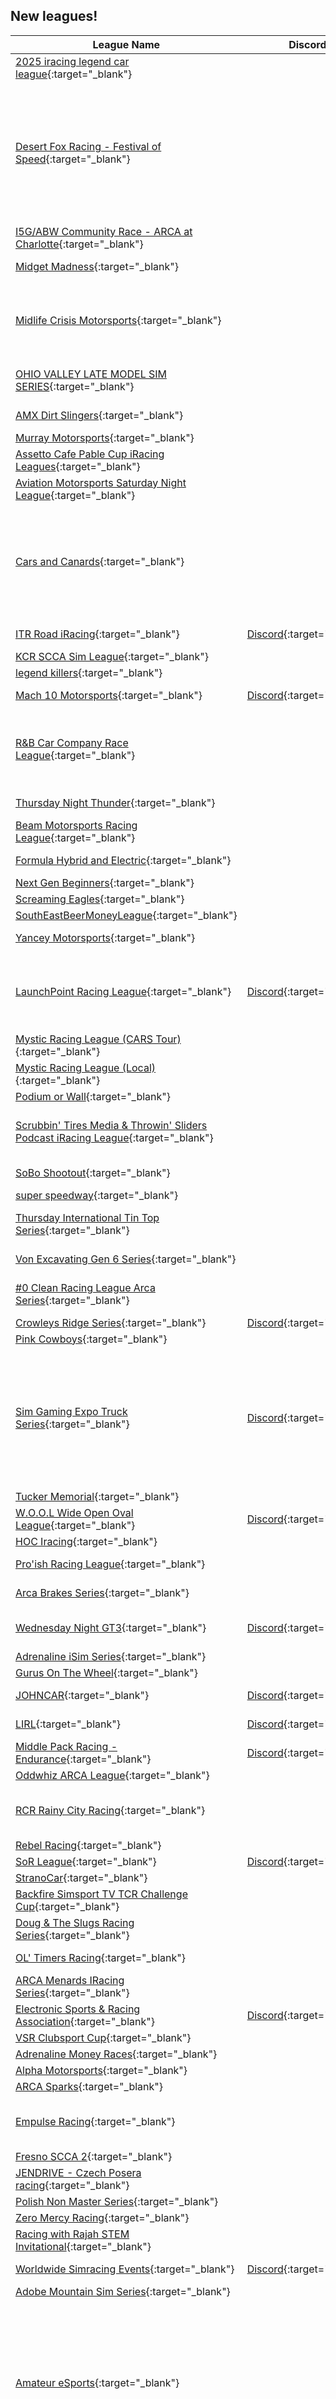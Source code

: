 ## New leagues!

| League Name | Discord | About |
|-------------------------------------------------------------------------------------------------------------------------------------------------------------|----------------------------------------------------------|------------------------------------------------------------------------------------------------------------------------------------------------------------------------------------------------------------------------------------------------------------------------------------------------------------------------------------------------------------------------------------------------|
|[2025 iracing legend car league](https://members.iracing.com/membersite/member/LeagueView.do?league=12326){:target="_blank"} | |fun racing |
|[Desert Fox Racing \- Festival of Speed](https://members.iracing.com/membersite/member/LeagueView.do?league=12327){:target="_blank"} | |The Desert Fox Racing Festival of Speed is a fun, three\-day iRacing event on March 11th, 18th, and 25th\. Top drivers from around the world will race on tough tracks, showing off their skill and speed\. The event promises close, exciting races with plenty of action\. Don’t miss the chance to see some of the best drivers battle for victory\! |
|[I5G/ABW Community Race \- ARCA at Charlotte](https://members.iracing.com/membersite/member/LeagueView.do?league=12331){:target="_blank"} | | |
|[Midget Madness](https://members.iracing.com/membersite/member/LeagueView.do?league=12333){:target="_blank"} | |Midget Races every Tuesday \(9 Rounds\) |
|[Midlife Crisis Motorsports](https://members.iracing.com/membersite/member/LeagueView.do?league=12330){:target="_blank"} | |If you are under 40 we just don't understand what the hell you are doing with your life\. Mature racers just wanting to enjoy a good race without the drama\. Get off my lawn\! |
|[OHIO VALLEY LATE MODEL SIM SERIES](https://members.iracing.com/membersite/member/LeagueView.do?league=12328){:target="_blank"} | |One of the most EXCITING Late Model Pro Regional Series in the Valley is going VIRTUAL\! |
|[AMX Dirt Slingers](https://members.iracing.com/membersite/member/LeagueView.do?league=12329){:target="_blank"} | |Dedicated Series Server from AMX iRacing League |
|[Murray Motorsports](https://members.iracing.com/membersite/member/LeagueView.do?league=12332){:target="_blank"} | |Fun |
|[Assetto Cafe Pable Cup iRacing Leagues](https://members.iracing.com/membersite/member/LeagueView.do?league=12342){:target="_blank"} | |Korean Friendship League |
|[Aviation Motorsports Saturday Night League](https://members.iracing.com/membersite/member/LeagueView.do?league=12334){:target="_blank"} | |Saturday Night League / 9pm Eastern |
|[Cars and Canards](https://members.iracing.com/membersite/member/LeagueView.do?league=12341){:target="_blank"} | |Cars and Canards\.\.\.\.\.its like Cars and Coffee but for DRIVERS\! Taking my physical private track day events into the virtual realm\. We are a passionate motorsports community for beginners, intermediate and advanced level drivers\. |
|[ITR Road iRacing](https://members.iracing.com/membersite/member/LeagueView.do?league=12338){:target="_blank"} |[Discord](https://discord.gg/Ad3BUKP77C){:target="_blank"} |Geared for the casual, laid back iRacer |
|[KCR SCCA Sim League](https://members.iracing.com/membersite/member/LeagueView.do?league=12336){:target="_blank"} | | |
|[legend killers](https://members.iracing.com/membersite/member/LeagueView.do?league=12335){:target="_blank"} | | |
|[Mach 10 Motorsports](https://members.iracing.com/membersite/member/LeagueView.do?league=12339){:target="_blank"} |[Discord](https://discord.gg/V3tGpcswcZ){:target="_blank"} |Money Madness Racing and events |
|[R&B Car Company Race League](https://members.iracing.com/membersite/member/LeagueView.do?league=12337){:target="_blank"} | |Multi Car league with a discord\! We will send a invite if accepted to join to keep up to date with scheduling and points\. Please read all rules within the discord and announcements as well\! |
|[Thursday Night Thunder](https://members.iracing.com/membersite/member/LeagueView.do?league=12340){:target="_blank"} | |Racing league for the buddies Thursday Night racing |
|[Beam Motorsports Racing League](https://members.iracing.com/membersite/member/LeagueView.do?league=12347){:target="_blank"} | | |
|[Formula Hybrid and Electric](https://members.iracing.com/membersite/member/LeagueView.do?league=12345){:target="_blank"} | |Sponsored by McLaren Applied \- ATLAS GT |
|[Next Gen Beginners](https://members.iracing.com/membersite/member/LeagueView.do?league=12348){:target="_blank"} | | |
|[Screaming Eagles](https://members.iracing.com/membersite/member/LeagueView.do?league=12346){:target="_blank"} | |Arca Series |
|[SouthEastBeerMoneyLeague](https://members.iracing.com/membersite/member/LeagueView.do?league=12343){:target="_blank"} | |Have Fun//Clean//NoToxic |
|[Yancey Motorsports](https://members.iracing.com/membersite/member/LeagueView.do?league=12344){:target="_blank"} | |For YMS drivers to practice and play\. |
|[LaunchPoint Racing League](https://members.iracing.com/membersite/member/LeagueView.do?league=12352){:target="_blank"} |[Discord](https://discord.gg/ggUUbs34du){:target="_blank"} |LaunchPoint Racing league is a Saturday Morning IndyCar League\. Races begin at 9:30am EST on Saturdays\. Join the discord link here\! https://discord\.gg/ggUUbs34du |
|[Mystic Racing League \(CARS Tour\)](https://members.iracing.com/membersite/member/LeagueView.do?league=12349){:target="_blank"} | | |
|[Mystic Racing League \(Local\)](https://members.iracing.com/membersite/member/LeagueView.do?league=12350){:target="_blank"} | | |
|[Podium or Wall](https://members.iracing.com/membersite/member/LeagueView.do?league=12353){:target="_blank"} | |Champagne is for the podium |
|[Scrubbin' Tires Media & Throwin' Sliders Podcast iRacing League](https://members.iracing.com/membersite/member/LeagueView.do?league=12355){:target="_blank"} | |Colorado and surrounding regions iracing brought to by Scrubbin' Tires Media & the Throwin' Sliders Podcast\! |
|[SoBo Shootout](https://members.iracing.com/membersite/member/LeagueView.do?league=12356){:target="_blank"} | |Rotating race week of late model stock cars and legends |
|[super speedway](https://members.iracing.com/membersite/member/LeagueView.do?league=12354){:target="_blank"} | |all ssw |
|[Thursday International Tin Top Series](https://members.iracing.com/membersite/member/LeagueView.do?league=12351){:target="_blank"} | |Aimed at Novice and Intermediate Drivers who want regular, longer races\. |
|[Von Excavating Gen 6 Series](https://members.iracing.com/membersite/member/LeagueView.do?league=12357){:target="_blank"} | |\# No Drama \# Respect Other Drivers |
|[\#0 Clean Racing League Arca Series](https://members.iracing.com/membersite/member/LeagueView.do?league=12364){:target="_blank"} | |The CRL Arca Series is a competitive, fixed setup league racing weekly\. |
|[Crowleys Ridge Series](https://members.iracing.com/membersite/member/LeagueView.do?league=12365){:target="_blank"} |[Discord](https://discord.gg/CcFmxyN7){:target="_blank"} |https://discord\.gg/CcFmxyN7 |
|[Pink Cowboys](https://members.iracing.com/membersite/member/LeagueView.do?league=12360){:target="_blank"} | | |
|[Sim Gaming Expo Truck Series](https://members.iracing.com/membersite/member/LeagueView.do?league=12362){:target="_blank"} |[Discord](https://discord.gg/BtwTEjMZ6n){:target="_blank"} |The sim Gaming Expo Truck Series is ran and organized by Premier Sim Racing \(acting under Regan Bogue Motorsports, a registered Limited Liability Corporation \(LLC\), operating under the state laws of The Commonwealth of Massachusetts and the federal laws governed by The United States of America\)\. |
|[Tucker Memorial](https://members.iracing.com/membersite/member/LeagueView.do?league=12363){:target="_blank"} | | |
|[W\.O\.O\.L Wide Open Oval League](https://members.iracing.com/membersite/member/LeagueView.do?league=12361){:target="_blank"} |[Discord](https://discord.gg/EDywtScShE){:target="_blank"} |Wide Open Oval League |
|[HOC Iracing](https://members.iracing.com/membersite/member/LeagueView.do?league=12358){:target="_blank"} | | |
|[Pro'ish Racing League](https://members.iracing.com/membersite/member/LeagueView.do?league=12359){:target="_blank"} | |A league for the members of the Pro'ish Gamers Discord |
|[Arca Brakes Series](https://members.iracing.com/membersite/member/LeagueView.do?league=12367){:target="_blank"} | |For fun Arca Series on dirt and asphalt |
|[Wednesday Night GT3](https://members.iracing.com/membersite/member/LeagueView.do?league=12368){:target="_blank"} |[Discord](https://discord.gg/RCFHUvA){:target="_blank"} |Bi\-weekly Wednesday Night @7:30pm PST https://discord\.gg/RCFHUvA |
|[Adrenaline iSim Series](https://members.iracing.com/membersite/member/LeagueView.do?league=12369){:target="_blank"} | |2025 Racing League |
|[Gurus On The Wheel](https://members.iracing.com/membersite/member/LeagueView.do?league=12366){:target="_blank"} | |Nascar Cup Series |
|[JOHNCAR](https://members.iracing.com/membersite/member/LeagueView.do?league=12378){:target="_blank"} |[Discord](https://discord.gg/Dw5th86U){:target="_blank"} |A spiritual successor to the defunct RODDCAR league |
|[LIRL](https://members.iracing.com/membersite/member/LeagueView.do?league=12371){:target="_blank"} |[Discord](https://discord.gg/W2f458BmfP){:target="_blank"} |Welcome to LIRL\! Applications are open\! |
|[Middle Pack Racing \- Endurance](https://members.iracing.com/membersite/member/LeagueView.do?league=12377){:target="_blank"} |[Discord](https://discord.gg/FKhbm7WYn4){:target="_blank"} |Laid back endurance league for those of us who aren't aliens |
|[Oddwhiz ARCA League](https://members.iracing.com/membersite/member/LeagueView.do?league=12372){:target="_blank"} | |Oddwhiz's ARCA League\! |
|[RCR Rainy City Racing](https://members.iracing.com/membersite/member/LeagueView.do?league=12376){:target="_blank"} | |Team created for newer online drivers committed to clean and quick racing striving to develop and improve online racing skills\. |
|[Rebel Racing](https://members.iracing.com/membersite/member/LeagueView.do?league=12374){:target="_blank"} | |Yes |
|[SoR League](https://members.iracing.com/membersite/member/LeagueView.do?league=12370){:target="_blank"} |[Discord](https://discord.gg/xDyQvNa7Sf){:target="_blank"} |Soul of Racing League |
|[StranoCar](https://members.iracing.com/membersite/member/LeagueView.do?league=12375){:target="_blank"} | | |
|[Backfire Simsport TV TCR Challenge Cup](https://members.iracing.com/membersite/member/LeagueView.do?league=12373){:target="_blank"} | |TCR Racing\- Wednesday Evenings at 18:30 UK Time |
|[Doug & The Slugs Racing Series](https://members.iracing.com/membersite/member/LeagueView.do?league=12382){:target="_blank"} | |Doug & the Slugs |
|[OL' Timers Racing](https://members.iracing.com/membersite/member/LeagueView.do?league=12380){:target="_blank"} | |just racing with older trucks , cars, tracks |
|[ARCA Menards IRacing Series](https://members.iracing.com/membersite/member/LeagueView.do?league=12381){:target="_blank"} | | |
|[Electronic Sports & Racing Association](https://members.iracing.com/membersite/member/LeagueView.do?league=12383){:target="_blank"} |[Discord](https://discord.gg/AFzNYfYMEn){:target="_blank"} |Sim racing and sports league\. |
|[VSR Clubsport Cup](https://members.iracing.com/membersite/member/LeagueView.do?league=12379){:target="_blank"} | | |
|[Adrenaline Money Races](https://members.iracing.com/membersite/member/LeagueView.do?league=12385){:target="_blank"} | |Special Event Money Races |
|[Alpha Motorsports](https://members.iracing.com/membersite/member/LeagueView.do?league=12386){:target="_blank"} | |Liga de ASR |
|[ARCA Sparks](https://members.iracing.com/membersite/member/LeagueView.do?league=12384){:target="_blank"} | | |
|[Empulse Racing](https://members.iracing.com/membersite/member/LeagueView.do?league=12394){:target="_blank"} | |Open to all\. A community\-based league for all skill levels\. Check out our website at Empulseracing\.com |
|[Fresno SCCA 2](https://members.iracing.com/membersite/member/LeagueView.do?league=12391){:target="_blank"} | |Don't join yet, this is only a test |
|[JENDRIVE \- Czech Posera racing](https://members.iracing.com/membersite/member/LeagueView.do?league=12389){:target="_blank"} | | |
|[Polish Non Master Series](https://members.iracing.com/membersite/member/LeagueView.do?league=12387){:target="_blank"} | |One and Only |
|[Zero Mercy Racing](https://members.iracing.com/membersite/member/LeagueView.do?league=12392){:target="_blank"} | |ZMR |
|[Racing with Rajah STEM Invitational](https://members.iracing.com/membersite/member/LeagueView.do?league=12390){:target="_blank"} | | |
|[Worldwide Simracing Events](https://members.iracing.com/membersite/member/LeagueView.do?league=12388){:target="_blank"} |[Discord](https://discord.gg/QQzevhmWBz){:target="_blank"} |The league of Worldwide Simracing Events |
|[Adobe Mountain Sim Series](https://members.iracing.com/membersite/member/LeagueView.do?league=12400){:target="_blank"} | | |
|[Amateur eSports](https://members.iracing.com/membersite/member/LeagueView.do?league=12403){:target="_blank"} | |The hub for all series powered by the Amateur eSports Racing Leagues \(AERL\)\. All series are owned and operated by member drivers of the AERL\. These series are not considered official AERL events and operate outside of the AERL guidelines\. Any driver that is apart of these series that would like to join the AERL will be permitted to do so providing they meet AERL requirements\. |
|[CT Mini Stock Racing League](https://members.iracing.com/membersite/member/LeagueView.do?league=12396){:target="_blank"} | | |
|[GGSRL](https://members.iracing.com/membersite/member/LeagueView.do?league=12401){:target="_blank"} | |GWOT Veterans that enjoy racing and some S\*\*\* talking all in good fun\. |
|[GTCR MOTORSPORTS](https://members.iracing.com/membersite/member/LeagueView.do?league=12399){:target="_blank"} | |SATURDAY NIGHT SHOOTOUT |
|[GUH ENDURANCE by Mittelweser Brandschutz GmbH](https://members.iracing.com/membersite/member/LeagueView.do?league=12395){:target="_blank"} | |Jetzt aber ma full send inne Liga oder wat\!? |
|[The Rebel Racing League](https://members.iracing.com/membersite/member/LeagueView.do?league=12398){:target="_blank"} |[Discord](https://discord.gg/BUYv5uBqNR){:target="_blank"} |All series are Fixed Setup and new Drivers are welcome\. Clean, fun and fast racing is the goal\. |
|[USORL National Tour](https://members.iracing.com/membersite/member/LeagueView.do?league=12397){:target="_blank"} | | |
|[Homestead Driving Club](https://members.iracing.com/membersite/member/LeagueView.do?league=12404){:target="_blank"} | |Virtual racing for members of HDC |
|[The Short Shifters](https://members.iracing.com/membersite/member/LeagueView.do?league=12402){:target="_blank"} | |Market and Motor Mayhem |

